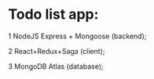 # Todo list app:

1 NodeJS Express + Mongoose (backend);

2 React+Redux+Saga (client);

3 MongoDB Atlas (database);